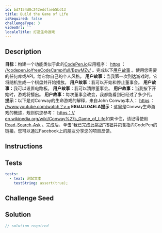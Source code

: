 ```yaml
---
id: bd7154d8c242eddfaeb5bd13
title: Build the Game of Life
isRequired: false
challengeType: 3
videoUrl: ''
localeTitle: 打造生命游戏
---
```


## Description
<section id="description"> <strong>目标：</strong>构建一个功能类似于此的<a href="https://codepen.io" target="_blank">CodePen.io</a>应用程序： <a href="https://codepen.io/freeCodeCamp/full/BpwMZv/" target="_blank">https</a> <strong>：</strong> <a href="https://codepen.io" target="_blank">//codepen.io/freeCodeCamp/full/BpwMZv/</a> 。完成以下<a href="https://en.wikipedia.org/wiki/User_story" target="_blank">用户故事</a> 。使用您需要的任何库或API。给它你自己的个人风格。 <strong>用户故事：</strong>当我第一次到达游戏时，它将随机生成一个棋盘并开始播放。 <strong>用户故事：</strong>我可以开始和停止董事会。 <strong>用户故事：</strong>我可以设置电路板。 <strong>用户故事：</strong>我可以清除董事会。 <strong>用户故事：</strong>当我按下开始时，游戏将播出。 <strong>用户故事：</strong>每次董事会改变，我都能看到已经过了多少代。 <strong>提示：</strong>以下是对Conway的生命游戏的解释，来自John Conway本人： <a href="https://www.youtube.com/watch?v=E8kUJL04ELA" target="_blank">https</a> ： <a href="https://www.youtube.com/watch?v=E8kUJL04ELA" target="_blank">//www.youtube.com/watch？v =</a> <strong>E8kUJL04ELA提示：</strong>这里是Conway生命游戏的概述，规则供您参考： <a href="https://en.wikipedia.org/wiki/Conway%27s_Game_of_Life" target="_blank">https：// en.wikipedia.org/wiki/Conway%27s_Game_of_Life</a>如果卡住，请记得使用<a href="//github.com/FreeCodeCamp/freecodecamp/wiki/FreeCodeCamp-Get-Help" target="_blank">Read-Search-Ask</a> 。完成后，单击“我已完成此挑战”按钮并包含指向CodePen的链接。您可以通过Facebook上的朋友分享您的项目反馈。 </section>

## Instructions
<section id="instructions">
</section>

## Tests
<section id='tests'>

```yml
tests:
  - text: 測試文本
    testString: assert(true);

```

</section>

## Challenge Seed
<section id='challengeSeed'>

</section>

## Solution
<section id='solution'>

```js
// solution required
```
</section>
